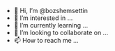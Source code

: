- 👋 Hi, I’m @bozshemsettin
- 👀 I’m interested in ...
- 🌱 I’m currently learning ...
- 💞️ I’m looking to collaborate on ...
- 📫 How to reach me ...

<!---
bozshemsettin/bozshemsettin is a ✨ special ✨ repository because its `README.md` (this file) appears on your GitHub profile.
You can click the Preview link to take a look at your changes.
--->
